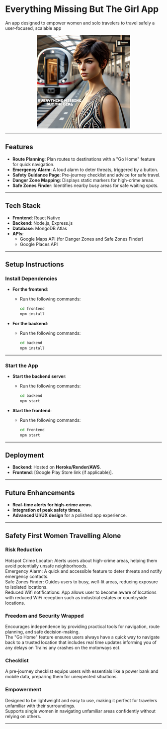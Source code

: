 # Everything Missing But The Girl App 

An app designed to empower women and solo travelers to travel safely a user-focused, scalable app  

<div align="center">
  <img src="./assets/Logo.png" alt="App Logo" width="300" height="300">
</div>



---

## Features

- **Route Planning**: Plan routes to destinations with a "Go Home" feature for quick navigation.
- **Emergency Alarm**: A loud alarm to deter threats, triggered by a button.
- **Safety Guidance Page**: Pre-journey checklist and advice for safe travel.
- **Danger Zone Mapping**: Displays static markers for high-crime areas.
- **Safe Zones Finder**: Identifies nearby busy areas for safe waiting spots.

---

## Tech Stack

- **Frontend**: React Native  
- **Backend**: Node.js, Express.js  
- **Database**: MongoDB Atlas  
- **APIs**:
  - Google Maps API (for Danger Zones and Safe Zones Finder)
  - Google Places API

---

## Setup Instructions

### **Install Dependencies**

- **For the frontend**:  
  - Run the following commands:
    ```bash
    cd frontend
    npm install
    ```

- **For the backend**:  
  - Run the following commands:
    ```bash
    cd backend
    npm install
    ```

---

### **Start the App**

- **Start the backend server**:  
  - Run the following commands:
    ```bash
    cd backend
    npm start
    ```

- **Start the frontend**:  
  - Run the following commands:
    ```bash
    cd frontend
    npm start
    ```

---

## Deployment

- **Backend**: Hosted on **Heroku/Render/AWS**.  
- **Frontend**: [Google Play Store link (if applicable)].

---

## Future Enhancements

- **Real-time alerts for high-crime areas.**  
- **Integration of peak safety times.**  
- **Advanced UI/UX design** for a polished app experience.

---
## **Safety First Women Travelling Alone**

### **Risk Reduction**
Hotspot Crime Locator: Alerts users about high-crime areas, helping them avoid potentially unsafe neighborhoods.  
Emergency Alarm: A quick and accessible feature to deter threats and notify emergency contacts.  
Safe Zones Finder: Guides users to busy, well-lit areas, reducing exposure to isolated locations.  
Reduced Wifi notifications: App allows user to become aware of locations with reduced WiFi reception such as industrial estates or countryside locations.  

### **Freedom and Security Wrapped**
Encourages independence by providing practical tools for navigation, route planning, and safe decision-making.  
The "Go Home" feature ensures users always have a quick way to navigate back to a trusted location that includes real time updates informing you of any delays on Trains any crashes on the motorways ect.  

### **Checklist**
A pre-journey checklist equips users with essentials like a power bank and mobile data, preparing them for unexpected situations.  

### **Empowerment**
Designed to be lightweight and easy to use, making it perfect for travelers unfamiliar with their surroundings.  
Supports single women in navigating unfamiliar areas confidently without relying on others.




---






